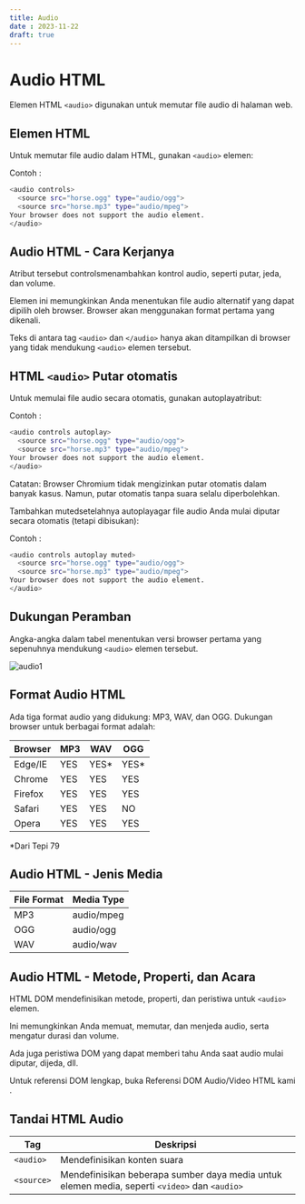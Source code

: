 ```yaml
---
title: Audio
date : 2023-11-22
draft: true
---
```


# Audio HTML
Elemen HTML `<audio>` digunakan untuk memutar file audio di halaman web.

## Elemen HTML <audio>

Untuk memutar file audio dalam HTML, gunakan `<audio>` elemen:

Contoh :

```sh
<audio controls>
  <source src="horse.ogg" type="audio/ogg">
  <source src="horse.mp3" type="audio/mpeg">
Your browser does not support the audio element.
</audio>
```

## Audio HTML - Cara Kerjanya

Atribut tersebut controlsmenambahkan kontrol audio, seperti putar, jeda, dan volume.

Elemen ini <source>memungkinkan Anda menentukan file audio alternatif yang dapat dipilih oleh browser. Browser akan menggunakan format pertama yang dikenali.

Teks di antara tag `<audio>` dan `</audio>` hanya akan ditampilkan di browser yang tidak mendukung `<audio>` elemen tersebut.

## HTML `<audio>` Putar otomatis

Untuk memulai file audio secara otomatis, gunakan autoplayatribut:


Contoh :
```sh
<audio controls autoplay>
  <source src="horse.ogg" type="audio/ogg">
  <source src="horse.mp3" type="audio/mpeg">
Your browser does not support the audio element.
</audio>
```
Catatan: Browser Chromium tidak mengizinkan putar otomatis dalam banyak kasus. Namun, putar otomatis tanpa suara selalu diperbolehkan.

Tambahkan mutedsetelahnya autoplayagar file audio Anda mulai diputar secara otomatis (tetapi dibisukan):


Contoh :
```sh
<audio controls autoplay muted>
  <source src="horse.ogg" type="audio/ogg">
  <source src="horse.mp3" type="audio/mpeg">
Your browser does not support the audio element.
</audio>
```
## Dukungan Peramban

Angka-angka dalam tabel menentukan versi browser pertama yang sepenuhnya mendukung `<audio>` elemen tersebut.

![audio1](https://github.com/uin-unit/docs-html/blob/main/images/audio1.png)

## Format Audio HTML

Ada tiga format audio yang didukung: MP3, WAV, dan OGG. Dukungan browser untuk berbagai format adalah: 

| Browser	 | MP3 | WAV | OGG |
| ----------- | ----------- |----------- |----------- |
| Edge/IE	 | YES | YES*| YES*|
| Chrome | YES | YES | YES |
| Firefox | YES | YES | YES |
| Safari | YES | YES | NO |
| Opera	 | YES | YES | YES |

*Dari Tepi 79

## Audio HTML - Jenis Media

| File Format	 | Media Type |
| ----------- | ----------- |
| MP3 | audio/mpeg |
| OGG	 | audio/ogg |
| WAV | audio/wav |

## Audio HTML - Metode, Properti, dan Acara

HTML DOM mendefinisikan metode, properti, dan peristiwa untuk `<audio>` elemen.

Ini memungkinkan Anda memuat, memutar, dan menjeda audio, serta mengatur durasi dan volume.

Ada juga peristiwa DOM yang dapat memberi tahu Anda saat audio mulai diputar, dijeda, dll.

Untuk referensi DOM lengkap, buka Referensi DOM Audio/Video HTML kami .

## Tandai HTML Audio

| Tag	 | Deskripsi |
| ----------- | ----------- |
| `<audio>` |Mendefinisikan konten suara |
| `<source>`	 | Mendefinisikan beberapa sumber daya media untuk elemen media, seperti `<video>` dan `<audio>` |
